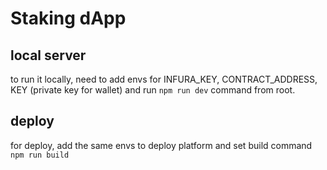 # Staking dApp

## local server

to run it locally, need to add envs for INFURA_KEY, CONTRACT_ADDRESS, KEY (private key for wallet) and run `npm run dev` command from root.

## deploy

for deploy, add the same envs to deploy platform and set build command `npm run build`
